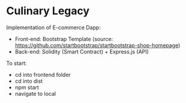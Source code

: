 # Culinary Legacy
Implementation of E-commerce Dapp:
- Front-end: Bootstrap Template (source: https://github.com/startbootstrap/startbootstrap-shop-homepage)
- Back-end: Solidity (Smart Contract) + Express.js (API)

To start: 
- cd into frontend folder
- cd into dist
- npm start
- navigate to local